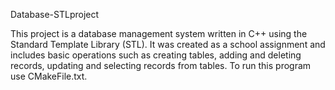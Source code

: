 Database-STLproject

This project is a database management system written in C++ using the Standard Template Library (STL). 
It was created as a school assignment and includes basic operations such as creating tables, adding and deleting records, 
updating and selecting records from tables. To run this program use CMakeFile.txt.
